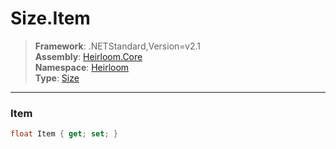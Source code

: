 # Size.Item

> **Framework**: .NETStandard,Version=v2.1  
> **Assembly**: [Heirloom.Core][0]  
> **Namespace**: [Heirloom][0]  
> **Type**: [Size][1]  

--------------------------------------------------------------------------------

### Item

```cs
float Item { get; set; }
```

[0]: ..\Heirloom.Core.md
[1]: Heirloom.Size.md
